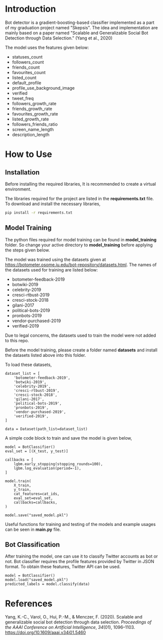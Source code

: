 
# Introduction
Bot detector is a gradient-boosting-based classifier implemented as a part of my graduation project named "Skepsis". The idea and implementation are mainly based on a paper named "Scalable and Generalizable Social Bot Detection through Data Selection." (Yang et al., 2020)

The model uses the features given below:
- statuses_count
- followers_count
- friends_count
- favourites_count
- listed_count
- default_profile
- profile_use_background_image
- verified
- tweet_freq
- followers_growth_rate
- friends_growth_rate
- favourites_growth_rate
- listed_growth_rate
- followers_friends_ratio
- screen_name_length
- description_length

# How to Use

## Installation

Before installing the required libraries, It is recommended to create a virtual environment.

The libraries required for the project are listed in the **requirements.txt** file. To download and install the necessary libraries,
```sh
pip install -r requirements.txt
```

## Model Training
The python files required for model training can be found in **model_training** folder. So change your active directory to **model_training** before applying the steps given below.


The model was trained using the datasets given at https://botometer.osome.iu.edu/bot-repository/datasets.html. The names of the datasets used for training are listed below:

- botometer-feedback-2019
- botwiki-2019
- celebrity-2019
- cresci-rtbust-2019
- cresci-stock-2018
- gilani-2017
- political-bots-2019
- pronbots-2019
- vendor-purchased-2019
- verified-2019

Due to legal concerns, the datasets used to train the model were not added to this repo.

Before the model training, please create a folder named **datasets** and install the datasets listed above into this folder.

To load these datasets,

	dataset_list = [
		'botometer-feedback-2019',
		'botwiki-2019',
		'celebrity-2019',
		'cresci-rtbust-2019',
		'cresci-stock-2018',
		'gilani-2017',
		'political-bots-2019',
		'pronbots-2019',
		'vendor-purchased-2019',
		'verified-2019',
	]

	data = Dataset(path_list=dataset_list)

A simple code block to train and save the model is given below,

	model = BotClassifier()
	eval_set = [(X_test, y_test)]

	callbacks = [
		lgbm.early_stopping(stopping_rounds=100),
		lgbm.log_evaluation(period=-1),
	]

	model.train(
		X_train,
		y_train,
		cat_features=cat_ids,
		eval_set=eval_set,
		callbacks=callbacks,
	)
	
	model.save("saved_model.pkl")

Useful functions for training and testing of the models and example usages can be seen in **main.py** file.

## Bot Classification
After training the model, one can use it to classify Twitter accounts as bot or not. Bot classifier requires the profile features provided by Twitter in JSON format. To obtain these features, Twitter API can be used.

    model = BotClassifier()
    model.load("saved_model.pkl")
    predicted_labels = model.classify(data)


# References
Yang, K.-C., Varol, O., Hui, P.-M., & Menczer, F. (2020). Scalable and generalizable social bot detection through data selection. _Proceedings of the AAAI Conference on Artificial Intelligence_, _34_(01), 1096–1103. https://doi.org/10.1609/aaai.v34i01.5460

